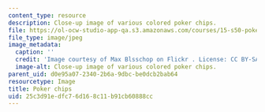 ```yaml
---
content_type: resource
description: Close-up image of various colored poker chips.
file: https://ol-ocw-studio-app-qa.s3.amazonaws.com/courses/15-s50-poker-theory-and-analytics-january-iap-2015/25c3d91edfc76d168c11b91cb60888cc_15.s50iap15_chips.jpg
file_type: image/jpeg
image_metadata:
  caption: ''
  credit: 'Image courtesy of Max Blsschop on Flickr . License: CC BY-SA-NC.'
  image-alt: Close-up image of various colored poker chips.
parent_uid: d0e95a07-2340-2b6a-9dbc-be0dcb2bab64
resourcetype: Image
title: Poker chips
uid: 25c3d91e-dfc7-6d16-8c11-b91cb60888cc
---
```

